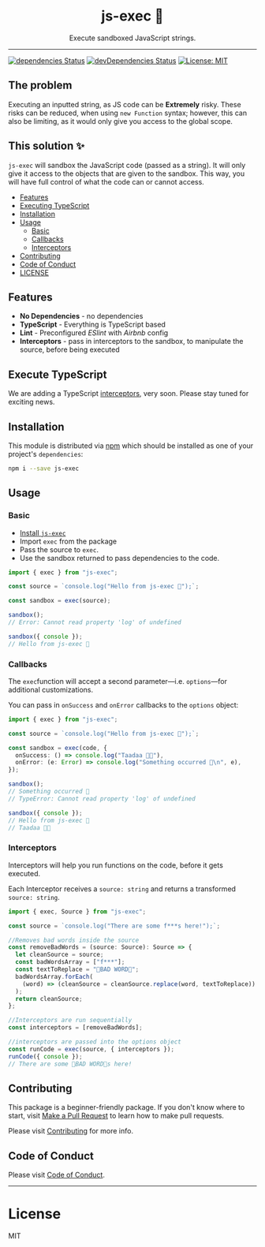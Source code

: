 <div align="center">
<h1>js-exec 🧰</h1>

<p> Execute sandboxed JavaScript strings.  </p>
</div>

---

[![dependencies Status](https://david-dm.org/flexdinesh/npm-module-boilerplate/status.svg)](https://david-dm.org/parsasi/js-exec) [![devDependencies Status](https://status.david-dm.org/gh/parsasi/js-exec.svg?type=dev)](https://david-dm.org/parsasi/js-exec?type=dev) [![License: MIT](https://img.shields.io/badge/License-MIT-blue.svg)](https://opensource.org/licenses/MIT)

## The problem

Executing an inputted string, as JS code can be **Extremely** risky. These risks can be reduced, when using `new Function` syntax; however, this can also be limiting, as it would only give you access to the global scope.

## This solution ✨

`js-exec` will sandbox the JavaScript code (passed as a string). It will only give it access to the objects that are given to the sandbox. This way, you will have full control of what the code can or cannot access.

- [Features](#features)
- [Executing TypeScript](#execute-typescript)
- [Installation](#installation)
- [Usage](#usage)
  - [Basic](#usage)
  - [Callbacks](#callbacks)
  - [Interceptors](#interceptors)
- [Contributing](#contributing)
- [Code of Conduct](#code-of-conduct)
- [LICENSE](#license)

## Features

- **No Dependencies** - no dependencies
- **TypeScript** - Everything is TypeScript based
- **Lint** - Preconfigured _ESlint_ with _Airbnb_ config
- **Interceptors** - pass in interceptors to the sandbox, to manipulate the source, before being executed

## Execute TypeScript

We are adding a TypeScript [interceptors](#interceptors), very soon. Please stay tuned for exciting news.

## Installation

This module is distributed via [npm](https://www.npmjs.com/) which should be installed as one of your project's `dependencies`:

```bash
npm i --save js-exec
```

## Usage

### Basic

- [Install `js-exec`](#installation)
- Import `exec` from the package
- Pass the source to `exec`.
- Use the sandbox returned to pass dependencies to the code.

```ts
import { exec } from "js-exec";

const source = `console.log("Hello from js-exec 👋");`;

const sandbox = exec(source);

sandbox();
// Error: Cannot read property 'log' of undefined

sandbox({ console });
// Hello from js-exec 👋
```

### Callbacks

The `exec`function will accept a second parameter—i.e. `options`—for additional customizations.

You can pass in `onSuccess` and `onError` callbacks to the `options` object:

```ts
import { exec } from "js-exec";

const source = `console.log("Hello from js-exec 👋");`;

const sandbox = exec(code, {
  onSuccess: () => console.log("Taadaa 🎉🎉"),
  onError: (e: Error) => console.log("Something occurred 🥺\n", e),
});

sandbox();
// Something occurred 🥺
// TypeError: Cannot read property 'log' of undefined

sandbox({ console });
// Hello from js-exec 👋
// Taadaa 🎉🎉
```

### Interceptors

Interceptors will help you run functions on the code, before it gets executed.

Each Interceptor receives a `source: string` and returns a transformed `source: string`.

```ts
import { exec, Source } from "js-exec";

const source = `console.log("There are some f***s here!");`;

//Removes bad words inside the source
const removeBadWords = (source: Source): Source => {
  let cleanSource = source;
  const badWordsArray = ["f***"];
  const textToReplace = "🚫BAD WORD🚫";
  badWordsArray.forEach(
    (word) => (cleanSource = cleanSource.replace(word, textToReplace))
  );
  return cleanSource;
};

//Interceptors are run sequentially
const interceptors = [removeBadWords];

//interceptors are passed into the options object
const runCode = exec(source, { interceptors });
runCode({ console });
// There are some 🚫BAD WORD🚫s here!
```

## Contributing

This package is a beginner-friendly package. If you don't know where to start, visit [Make a Pull Request](https://makeapullrequest.com/) to learn how to make pull requests.

Please visit [Contributing](CONTRIBUTING.md) for more info.

## Code of Conduct

Please visit [Code of Conduct](CODE_OF_CONDUCT.md).

---

# License

MIT
